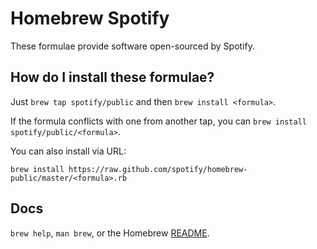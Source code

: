 # Homebrew Spotify

These formulae provide software open-sourced by Spotify.


## How do I install these formulae?
Just `brew tap spotify/public` and then `brew install <formula>`.

If the formula conflicts with one from another tap, you can `brew install spotify/public/<formula>`.

You can also install via URL:

    brew install https://raw.github.com/spotify/homebrew-public/master/<formula>.rb


## Docs
`brew help`, `man brew`, or the Homebrew [README](https://github.com/Homebrew/brew/blob/master/docs/README.md).
